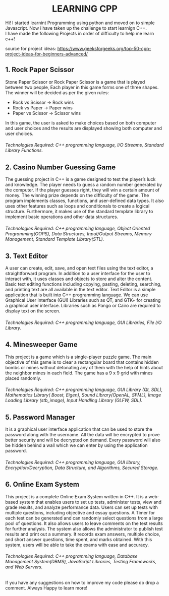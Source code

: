 # <center> LEARNING CPP </center>


Hi!
I started learnint Programming using python and moved on to simple Javascript. Now i have taken up the challenge to start learnign C++.  
I have made the following Projects in order of difficulty to help me learn c++!

source for project ideas: https://www.geeksforgeeks.org/top-50-cpp-project-ideas-for-beginners-advanced/

<h2>1. Rock Paper Scissor</h2>

Stone Paper Scissor or Rock Paper Scissor is a game that is played between two people, Each player in this game forms one of three shapes. The winner will be decided as per the given rules:

- Rock vs Scissor -> Rock wins
- Rock vs Paper -> Paper wins
- Paper vs Scissor -> Scissor wins

In this game, the user is asked to make choices based on both computer and user choices and the results are displayed showing both computer and user choices.
<h6>Technologies Required: C++ programming language, I/O Streams, Standard Library Functions.</h6>

<h2>2. Casino Number Guessing Game</h2>

The guessing project in C++ is a game designed to test the player’s luck and knowledge. The player needs to guess a random number generated by the computer. If the player guesses right, they will win a certain amount of money. The winning prize depends on the difficulty of the game. The program implements classes, functions, and user-defined data types. It also uses other features such as loops and conditionals to create a logical structure. Furthermore, it makes use of the standard template library to implement basic operations and other data structures.

<h6>Technologies Required: C++ programming language, Object Oriented Programming(OOPS), Data Structures, Input/Output Streams, Memory Management, Standard Template Library(STL).</h6>


<h2>3. Text Editor</h2>

A user can create, edit, save, and open text files using the text editor, a straightforward program. In addition to a user interface for the user to interact with, it uses classes and objects to store and alter the content. Basic text editing functions including copying, pasting, deleting, searching, and printing text are all available in the text editor. Text Editor is a simple application that is built into C++ programming language. We can use Graphical User Interface (GUI) Libraries such as QT, and GTK+ for creating a graphical user interface. Libraries such as Pango or Cairo are required to display text on the screen.

<h6>Technologies Required: C++ programming language, GUI Libraries, File I/O Library.</h6>

<h2>4. Minesweeper Game</h2>

This project is a game which is a single-player puzzle game. The main objective of this game is to clear a rectangular board that contains hidden bombs or mines without detonating any of them with the help of hints about the neighbor mines in each field. The game has a 9 x 9 grid with mines placed randomly.   

<h6>Technologies Required: C++ programming language, GUI Library (Qt, SDL), Mathematics Library( Boost, Eigen), Sound Library(OpenAL, SFML), Image Loading Library (stb_image), Input Handling Library (GLFW, SDL).</h6>

<h2>5. Password Manager</h2>

It is a graphical user interface application that can be used to store the password along with the username. All the data will be encrypted to prove better security and will be decrypted on demand. Every password will also be hidden behind a wall which we can enter by using the application password.

<h6>Technologies Required: C++ programming language, GUI library, Encryption/Decryption, Data Structure, and Algorithms, Secured Storage.</h6>

<h2>6. Online Exam System</h2>

This project is a complete Online Exam System written in C++. It is a web-based system that enables users to set up tests, administer tests, view and grade results, and analyze performance data. Users can set up tests with multiple questions, including objective and essay questions. A Timer for each test can be generated and can randomly select questions from a large pool of questions. It also allows users to leave comments on the test results for further analysis. The system also allows the administrator to publish test results and print out a summary. It records exam answers, multiple choice, and short answer questions, time spent, and marks obtained. With this system, users will be able to take the exams with ease and accuracy.

<h6>Technologies Required: C++ programming language, Database Management System(DBMS), JavaScript Libraries, Testing Frameworks, and Web Servers.</h6>


If you have any suggestions on how to improve my code please do drop a comment. Always Happy to learn more!